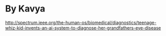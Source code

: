 # By Kavya 

http://spectrum.ieee.org/the-human-os/biomedical/diagnostics/teenage-whiz-kid-invents-an-ai-system-to-diagnose-her-grandfathers-eye-disease
